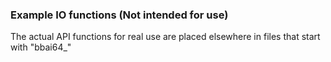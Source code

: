 ### Example IO functions (Not intended for use)


The actual API functions for real use are placed elsewhere in files that start with "bbai64_"